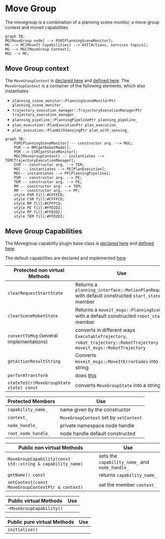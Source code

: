 # Move Group

The movegroup is a combination of a planning scene monitor, a move group context and moveit capabilities

```mermaid
graph TB;
MG[MoveGroup node] --> PSM[PlanningSceneMonitor];
MG --> MC[MoveIt Capabilities] --> AST[Actions, services topics];
MG --> MGC[MoveGroup Context];
MGC --> MC;
```

## Move Group context
The `MoveGroupContext` is [declared here](https://github.com/ros-planning/moveit/blob/45e2be9879880ac9c18b228c64ca7c0d17d5041d/moveit_ros/move_group/include/moveit/move_group/move_group_context.h#L67) and [defined here](https://github.com/ros-planning/moveit/blob/45e2be9879880ac9c18b228c64ca7c0d17d5041d/moveit_ros/move_group/src/move_group_context.cpp#L43).
The `MoveGroupContext` is a container of the following elements, which also instantiates
- `planning_scene_monitor::PlanningSceneMonitorPtr planning_scene_monitor_`
- `trajectory_execution_manager::TrajectoryExecutionManagerPtr trajectory_execution_manager_`
- `planning_pipeline::PlanningPipelinePtr planning_pipeline_`
- `plan_execution::PlanExecutionPtr plan_execution_`
- `plan_execution::PlanWithSensingPtr plan_with_sensing_`

```mermaid
graph TB;
    PSM[PlanningSceneMonitor] -- constructor arg. --> MGC;
    PSM --> RM[getRobotModel];
    PSM --> CSM[getStateMonitor];
    MGC[MoveGroupContext] -- instantiates --> TEM[TrajectoryExecutionManager];
    CSM -- constructor arg. --> TEM;
    MGC -- instantiates --> PE[PlanExecution];
    MGC-- instantiates --> PP[PlanningPipeline];
    PSM -- constructor arg. --> PE;
    TEM -- constructor arg. --> PE;
    RM -- constructor arg. --> TEM;
    RM -- constructor arg. --> PP;
    style PSM fill:#CFFFCD;
    style CSM fill:#CFFFCD;
    style RM fill:#CFFFCD;
    style PE fill:#FFD2D2;
    style PP fill:#FFD2D2;
    style TEM fill:#FFD2D2;
```

## Move Group Capabilities

The Movegroup capability plugin base class is [declared here](https://github.com/ros-planning/moveit/blob/45e2be9879880ac9c18b228c64ca7c0d17d5041d/moveit_ros/move_group/include/moveit/move_group/move_group_capability.h#L58) and [defined here](https://github.com/ros-planning/moveit/blob/melodic-devel/moveit_ros/move_group/src/move_group_capability.cpp).

The default capabilities are declared and implemented [here](https://github.com/ros-planning/moveit/tree/melodic-devel/moveit_ros/move_group/src/default_capabilities)

| **Protected non virtual Methods** | **Use** |
| --------------------  | ------- |
|`clearRequestStartState` | Returns a `planning_interface::MotionPlanRequest` with default constructed `start_state` member|
|`clearSceneRobotState` | Returns a `moveit_msgs::PlanningScene` with a default constructed `robot_state` member |
|`convertToMsg` (several implementations) | converts in different ways `ExecutableTrajectory`, `robot_trajectory::RobotTrajectory` into `moveit_msgs::RobotTrajectory`  |
|`getActionResultString` | Converts `moveit_msgs::MoveItErrorCodes` into a string |
|`performTransform` | does [this](https://github.com/ros-planning/moveit/blob/45e2be9879880ac9c18b228c64ca7c0d17d5041d/moveit_ros/move_group/src/move_group_capability.cpp#L192) |
|`stateToStr(MoveGroupState state) const` | converts `MoveGroupState` into a string|


| **Protected Members** | **Use** |
| --------------------  | ------- |
|`capability_name_` | name given by the constructor|
|`context_` | `MoveGroupContext` set by `setContext`|
|`node_handle_` | private namespace node handle|
|`root_node_handle_` | node handle default constructed |

| **Public non virtual Methods** | **Use** |
| --------------------  | ------- |
|`MoveGroupCapability(const std::string & capability_name)` | sets the `capability_name_` and `node_handle_`|
|`getName() const` | returns `capability_name_`|
|`setContext(const MoveGroupContextPtr & context)` | set the member `context_` |

| **Public virtual Methods** | **Use** |
| --------------------  | ------- |
|`~MoveGroupCapability()` | |

| **Public pure virtual Methods** | **Use** |
| --------------------  | ------- |
|`initialize()` | |
